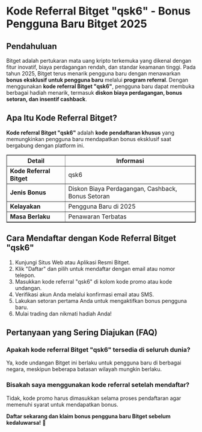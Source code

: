 <h1>Kode Referral Bitget "qsk6" - Bonus Pengguna Baru Bitget 2025</h1>
</header>
    
<section>
<h2>Pendahuluan</h2>
<p>Bitget adalah pertukaran mata uang kripto terkemuka yang dikenal dengan fitur inovatif, biaya perdagangan rendah, dan standar keamanan tinggi. Pada tahun 2025, Bitget terus menarik pengguna baru dengan menawarkan <strong>bonus eksklusif untuk pengguna baru</strong> melalui <strong>program referral</strong>. Dengan menggunakan <strong>kode referral Bitget "qsk6"</strong>, pengguna baru dapat membuka berbagai hadiah menarik, termasuk <strong>diskon biaya perdagangan, bonus setoran, dan insentif cashback</strong>.</p>
</section>
    
<section>
<h2>Apa Itu Kode Referral Bitget?</h2>
<p><strong>Kode referral Bitget "qsk6"</strong> adalah <strong>kode pendaftaran khusus</strong> yang memungkinkan pengguna baru mendapatkan bonus eksklusif saat bergabung dengan platform ini.</p>
        
<table border="1">
            <tr>
                <th>Detail</th>
                <th>Informasi</th>
            </tr>
            <tr>
                <td><strong>Kode Referral Bitget</strong></td>
                <td>qsk6</td>
            </tr>
            <tr>
                <td><strong>Jenis Bonus</strong></td>
                <td>Diskon Biaya Perdagangan, Cashback, Bonus Setoran</td>
            </tr>
            <tr>
                <td><strong>Kelayakan</strong></td>
                <td>Pengguna Baru di 2025</td>
            </tr>
            <tr>
                <td><strong>Masa Berlaku</strong></td>
                <td>Penawaran Terbatas</td>
            </tr>
</table>
</section>
    
<section>
<h2>Cara Mendaftar dengan Kode Referral Bitget "qsk6"</h2>
        <ol>
            <li>Kunjungi Situs Web atau Aplikasi Resmi Bitget.</li>
            <li>Klik "Daftar" dan pilih untuk mendaftar dengan email atau nomor telepon.</li>
            <li>Masukkan kode referral "qsk6" di kolom kode promo atau kode undangan.</li>
            <li>Verifikasi akun Anda melalui konfirmasi email atau SMS.</li>
            <li>Lakukan setoran pertama Anda untuk mengaktifkan bonus pengguna baru.</li>
            <li>Mulai trading dan nikmati hadiah Anda!</li>
        </ol>
</section>
    
<section>
<h2>Pertanyaan yang Sering Diajukan (FAQ)</h2>
<h3>Apakah kode referral Bitget "qsk6" tersedia di seluruh dunia?</h3>
<p>Ya, kode undangan Bitget ini berlaku untuk pengguna baru di berbagai negara, meskipun beberapa batasan wilayah mungkin berlaku.</p>
        
<h3>Bisakah saya menggunakan kode referral setelah mendaftar?</h3>
<p>Tidak, kode promo harus dimasukkan selama proses pendaftaran agar memenuhi syarat untuk mendapatkan bonus.</p>
</section>
    
<footer>
<p><strong>Daftar sekarang dan klaim bonus pengguna baru Bitget sebelum kedaluwarsa!</strong> 🚀</p>
    </footer>
</body>
</html>
